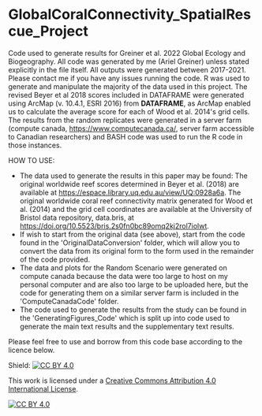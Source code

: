 # GlobalCoralConnectivity_SpatialRescue_Project
Code used to generate results for Greiner et al. 2022 Global Ecology and Biogeography. All code was generated by me (Ariel Greiner) unless stated explicitly in the file itself. All outputs were generated between 2017-2021. Please contact me if you have any issues running the code. R was used to generate and manipulate the majority of the data used in this project. The revised Beyer et al 2018 scores included in DATAFRAME were generated using ArcMap (v. 10.4.1, ESRI 2016) from **DATAFRAME**, as ArcMap enabled us to calculate the average score for each of Wood et al. 2014's grid cells. The results from the random replicates were generated in a server farm (compute canada, https://www.computecanada.ca/, server farm accessible to Canadian researchers) and BASH code was used to run the R code in those instances.

HOW TO USE:
- The data used to generate the results in this paper may be found: The original worldwide reef scores determined in Beyer et al. (2018) are available at https://espace.library.uq.edu.au/view/UQ:0928a6a. The original worldwide coral reef connectivity matrix generated for Wood et al. (2014) and the grid cell coordinates are available at the University of Bristol data repository, data.bris, at https://doi.org/10.5523/bris.2s0fn0bc89omq2kj2rol7iolwt.
-  If wish to start from the original data (see above), start from the code found in the 'OriginalDataConversion' folder, which will allow you to convert the data from its original form to the form used in the remainder of the code provided.
-  The data and plots for the Random Scenario were generated on compute canada because the data were too large to host on my personal computer and are also too large to be uploaded here, but the code for generating them on a similar server farm is included in the 'ComputeCanadaCode' folder.
- The code used to generate the results from the study can be found in the 'GeneratingFigures_Code' which is split up into code used to generate the main text results and the supplementary text results.

Please feel free to use and borrow from this code base according to the licence below.

Shield: [![CC BY 4.0][cc-by-shield]][cc-by]

This work is licensed under a
[Creative Commons Attribution 4.0 International License][cc-by].

[![CC BY 4.0][cc-by-image]][cc-by]

[cc-by]: http://creativecommons.org/licenses/by/4.0/
[cc-by-image]: https://i.creativecommons.org/l/by/4.0/88x31.png
[cc-by-shield]: https://img.shields.io/badge/License-CC%20BY%204.0-lightgrey.svg
